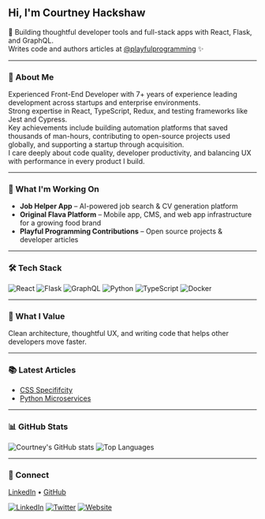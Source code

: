 ## Hi, I'm Courtney Hackshaw

🧠 Building thoughtful developer tools and full-stack apps with React, Flask, and GraphQL.  
Writes code and authors articles at [@playfulprogramming](https://github.com/playfulprogramming) ✨

---

### 💼 About Me
Experienced Front-End Developer with 7+ years of experience leading development across startups and enterprise environments.  
Strong expertise in React, TypeScript, Redux, and testing frameworks like Jest and Cypress.  
Key achievements include building automation platforms that saved thousands of man-hours, contributing to open-source projects used globally, and supporting a startup through acquisition.  
I care deeply about code quality, developer productivity, and balancing UX with performance in every product I build.

---

### 🚀 What I'm Working On
- **Job Helper App** – AI-powered job search & CV generation platform  
- **Original Flava Platform** – Mobile app, CMS, and web app infrastructure for a growing food brand 
- **Playful Programming Contributions** – Open source projects & developer articles  

---

### 🛠️ Tech Stack
![React](https://img.shields.io/badge/React-20232A?style=for-the-badge&logo=react&logoColor=61DAFB)
![Flask](https://img.shields.io/badge/Flask-000000?style=for-the-badge&logo=flask&logoColor=white)
![GraphQL](https://img.shields.io/badge/GraphQL-E10098?style=for-the-badge&logo=graphql&logoColor=white)
![Python](https://img.shields.io/badge/Python-14354C?style=for-the-badge&logo=python&logoColor=yellow)
![TypeScript](https://img.shields.io/badge/TypeScript-007ACC?style=for-the-badge&logo=typescript&logoColor=white)
![Docker](https://img.shields.io/badge/Docker-2496ED?style=for-the-badge&logo=docker&logoColor=white)

---

### 🧡 What I Value
Clean architecture, thoughtful UX, and writing code that helps other developers move faster.  

---

### 📚 Latest Articles
- [CSS Specififcity](https://playfulprogramming.com/posts/css-specificity-explained)
- [Python Microservices](https://playfulprogramming.com/posts/sharing-python-modules-across-microservices)

---

### 📊 GitHub Stats
![Courtney's GitHub stats](https://github-readme-stats.vercel.app/api?username=ckhackshaw&show_icons=true&theme=react&hide_border=true&bg_color=0D1117)
![Top Languages](https://github-readme-stats.vercel.app/api/top-langs/?username=ckhackshaw&layout=compact&theme=react&hide_border=true&bg_color=0D1117)

---

### 💬 Connect
[LinkedIn](https://linkedin.com/in/yourprofile) • [GitHub](https://github.com/ckhackshaw)

[![LinkedIn](https://img.shields.io/badge/LinkedIn-0077B5?style=for-the-badge&logo=linkedin&logoColor=white)](https://linkedin.com/in/yourprofile)
[![Twitter](https://img.shields.io/badge/Twitter-1DA1F2?style=for-the-badge&logo=x&logoColor=white)](https://twitter.com/yourhandle)
[![Website](https://img.shields.io/badge/Website-000000?style=for-the-badge&logo=About.me&logoColor=white)](https://yourwebsite.com)

<!--
# 👋 Hi, I'm Courtney Hackshaw

🧠 Building thoughtful developer tools and full-stack apps with React, Flask, and GraphQL.  
Writes code and authors articles at [@playfulprogramming](https://github.com/playfulprogramming) ✨  

---

### 🚀 What I'm Working On
- 🧩 **Job Helper App** – AI-powered job search platform that generates tailored CVs and cover letters  
- 🍲 **Original Flava Platform** – Mobile app, CMS, and web app infrastructure for a growing food brand  
- 🧵 **Playful Programming Contributions** – Open-source projects and technical articles focused on developer experience  


<!--
# 👋 Hi, I'm Courtney Hackshaw

🧠 Building thoughtful developer tools and full-stack apps with React, Flask, and GraphQL.  
Writes code and authors articles at [@playfulprogramming](https://github.com/playfulprogramming) ✨  

---

### 🚀 What I'm Working On
- 🧩 **Job Helper App** – AI-powered job search platform that generates tailored CVs and cover letters  
- 🍲 **Original Flava Platform** – Mobile app, CMS, and web app infrastructure for a growing food brand  
- 🧵 **Playful Programming Contributions** – Open-source projects and technical articles focused on developer experience  

---

### 🛠️ Tech Stack
`React` • `Next.js` • `Flask` • `GraphQL` • `Python` • `TypeScript` • `Docker`

---

### 🧡 What I Value
Clean architecture, thoughtful UX, and writing code that helps other developers move faster.  

---

### 📝 Latest Articles
- _Reusing Shared Code Across Python Microservices_ – Coming soon on [Playful Programming](https://playfulprogramming.com)

---

### 💬 Connect
[💼 LinkedIn](https://linkedin.com/in/yourprofile)  
[🐦 Twitter/X](https://twitter.com/yourhandle)  
[🌐 Portfolio](https://yourwebsite.com)


<!--
**ckhackshaw/ckhackshaw** is a ✨ _special_ ✨ repository because its `README.md` (this file) appears on your GitHub profile.

Here are some ideas to get you started:

- 🔭 I’m currently working on ...
- 🌱 I’m currently learning ...
- 👯 I’m looking to collaborate on ...
- 🤔 I’m looking for help with ...
- 💬 Ask me about ...
- 📫 How to reach me: ...
- 😄 Pronouns: ...
- ⚡ Fun fact: ...
-->

